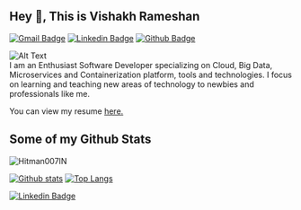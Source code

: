 ## Hey 👋, This is Vishakh Rameshan
[![Gmail Badge](https://img.shields.io/badge/-vishakh.km.94@gmail.com-c14438?style=flat&logo=Gmail&logoColor=white&link=mailto:vishakh.km.94@gmail.com)](mailto:vishakh.km.94@gmail.com) 
[![Linkedin Badge](https://img.shields.io/badge/-vishakhrameshan-0a48099a-0072b1?style=flat&logo=Linkedin&logoColor=white&link=https://www.linkedin.com/in/vishakh-rameshan-0a48099a/)](https://www.linkedin.com/in/vishakh-rameshan-0a48099a/) 
[![Github Badge](https://img.shields.io/badge/-Hitman007IN-grey?style=flat&logo=github&logoColor=white&link=https://github.com/Hitman007IN/)](https://www.github.com/Hitman007IN/) <p align='left'>![Alt Text](https://i.pinimg.com/originals/8a/f4/fe/8af4febc154ad406079ce04b7e9f70ee.gif)<br>I am an Enthusiast Software Developer specializing on Cloud, Big Data, Microservices and Containerization platform, tools and technologies. I focus on learning and teaching new areas of technology to newbies and professionals like me.</p><p align='left'> You can view my resume <a href='https://drive.google.com/file/d/1rLcq8Gcs72aqEJlqtCZYIbjvPODBE7CP/view?usp=sharing ' target=_blank><u>here</u>.</a></p>
## Some of my Github Stats
<p align=left> <img src=https://komarev.com/ghpvc/?username=Hitman007IN alt=Hitman007IN /> </p>

[![Github stats](https://github-readme-stats.vercel.app/api?username=Hitman007IN&show_icons=true&include_all_commits=true)](https://github.com/Hitman007IN/github-readme-stats)
[![Top Langs](https://github-readme-stats.vercel.app/api/top-langs/?username=Hitman007IN&layout=compact)](https://github.com/Hitman007IN/github-readme-stats)


[![Linkedin Badge](https://img.shields.io/badge/-vishakh-0072b1?style=flat&logo=Linkedin&logoColor=white&link=https://www.linkedin.com/in/vishakh-rameshan-0a48099a/)](https://www.linkedin.com/in/vishakh-rameshan-0a48099a/) 
